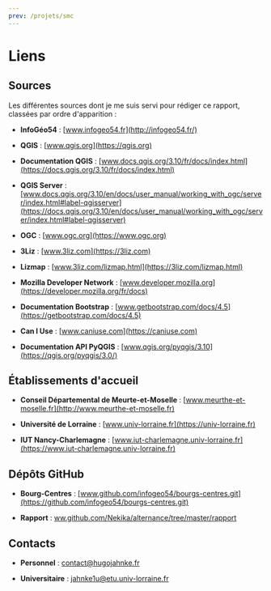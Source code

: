 ```yaml
---
prev: /projets/smc
---
```


# Liens

## Sources

Les différentes sources dont je me suis servi pour rédiger ce rapport, classées par ordre d'apparition :

* **InfoGéo54** : [www.infogeo54.fr](http://infogeo54.fr/)

* **QGIS** : [www.qgis.org](https://qgis.org)

* **Documentation QGIS** : [www.docs.qgis.org/3.10/fr/docs/index.html](https://docs.qgis.org/3.10/fr/docs/index.html)

* **QGIS Server** : [www.docs.qgis.org/3.10/en/docs/user_manual/working_with_ogc/server/index.html#label-qgisserver](https://docs.qgis.org/3.10/en/docs/user_manual/working_with_ogc/server/index.html#label-qgisserver)

* **OGC** : [www.ogc.org](https://www.ogc.org)

* **3Liz** : [www.3liz.com](https://3liz.com)

* **Lizmap** : [www.3liz.com/lizmap.html](https://3liz.com/lizmap.html)

* **Mozilla Developer Network** : [www.developer.mozilla.org](https://developer.mozilla.org/fr/docs)

* **Documentation Bootstrap** : [www.getbootstrap.com/docs/4.5](https://getbootstrap.com/docs/4.5)

* **Can I Use** : [www.caniuse.com](https://caniuse.com)

* **Documentation API PyQGIS** : [www.qgis.org/pyqgis/3.10](https://qgis.org/pyqgis/3.0/)

## Établissements d'accueil

- **Conseil Départemental de Meurte-et-Moselle** : [www.meurthe-et-moselle.fr](http://www.meurthe-et-moselle.fr)

- **Université de Lorraine** : [www.univ-lorraine.fr](https://univ-lorraine.fr)

- **IUT Nancy-Charlemagne** : [www.iut-charlemagne.univ-lorraine.fr](https://www.iut-charlemagne.univ-lorraine.fr)

## Dépôts GitHub

* **Bourg-Centres** : [www.github.com/infogeo54/bourgs-centres.git](https://github.com/infogeo54/bourgs-centres.git) 

* **Rapport** : [ww.github.com/Nekika/alternance/tree/master/rapport](https://github.com/Nekika/alternance/tree/master/rapport)

## Contacts

* **Personnel** : <a href="mailto:contact@hugojahnke.fr">contact@hugojahnke.fr</a>

* **Universitaire** : <a href="mailto:jahnke1u@etu.univ-lorraine.fr">jahnke1u@etu.univ-lorraine.fr</a>
